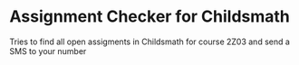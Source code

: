 # Assignment Checker for Childsmath

Tries to find all open assigments in Childsmath for course 2Z03 and send a SMS to your number
